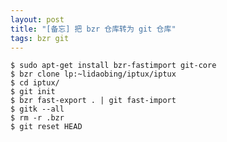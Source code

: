 ```yaml
---
layout: post
title: "[备忘] 把 bzr 仓库转为 git 仓库"
tags: bzr git
---
```


    $ sudo apt-get install bzr-fastimport git-core
    $ bzr clone lp:~lidaobing/iptux/iptux
    $ cd iptux/
    $ git init
    $ bzr fast-export . | git fast-import
    $ gitk --all
    $ rm -r .bzr
    $ git reset HEAD

